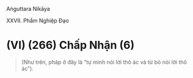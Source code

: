 Aṅguttara Nikāya

XXVII. Phẩm Nghiệp Ðạo

# (VI) (266) Chấp Nhận (6)

> (Như trên, pháp ở đây là “tự mình nói lời thô ác và từ bỏ nói lời thô ác”).

